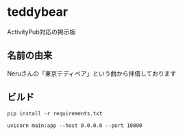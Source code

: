 # teddybear
ActivityPub対応の掲示板
## 名前の由来
Neruさんの「東京テディベア」という曲から拝借しております
## ビルド
```
pip install -r requirements.txt
```
```
uvicorn main:app --host 0.0.0.0 --port 10000
```